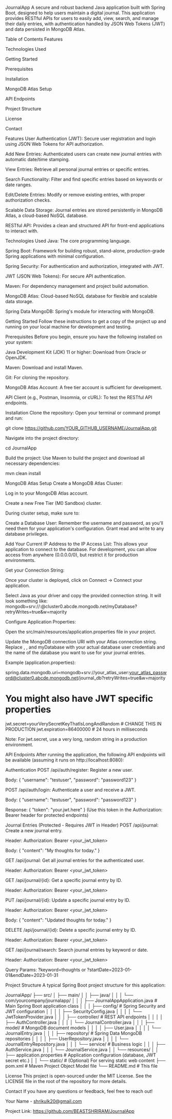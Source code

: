 JournalApp
A secure and robust backend Java application built with Spring Boot, designed to help users maintain a digital journal. This application provides RESTful APIs for users to easily add, view, search, and manage their daily entries, with authentication handled by JSON Web Tokens (JWT) and data persisted in MongoDB Atlas.

Table of Contents
Features

Technologies Used

Getting Started

Prerequisites

Installation

MongoDB Atlas Setup

API Endpoints

Project Structure

License

Contact

Features
User Authentication (JWT): Secure user registration and login using JSON Web Tokens for API authorization.

Add New Entries: Authenticated users can create new journal entries with automatic date/time stamping.

View Entries: Retrieve all personal journal entries or specific entries.

Search Functionality: Filter and find specific entries based on keywords or date ranges.

Edit/Delete Entries: Modify or remove existing entries, with proper authorization checks.

Scalable Data Storage: Journal entries are stored persistently in MongoDB Atlas, a cloud-based NoSQL database.

RESTful API: Provides a clean and structured API for front-end applications to interact with.

Technologies Used
Java: The core programming language.

Spring Boot: Framework for building robust, stand-alone, production-grade Spring applications with minimal configuration.

Spring Security: For authentication and authorization, integrated with JWT.

JWT (JSON Web Tokens): For secure API authentication.

Maven: For dependency management and project build automation.

MongoDB Atlas: Cloud-based NoSQL database for flexible and scalable data storage.

Spring Data MongoDB: Spring's module for interacting with MongoDB.

Getting Started
Follow these instructions to get a copy of the project up and running on your local machine for development and testing.

Prerequisites
Before you begin, ensure you have the following installed on your system:

Java Development Kit (JDK) 11 or higher: Download from Oracle or OpenJDK.

Maven: Download and install Maven.

Git: For cloning the repository.

MongoDB Atlas Account: A free tier account is sufficient for development.

API Client (e.g., Postman, Insomnia, or cURL): To test the RESTful API endpoints.

Installation
Clone the repository:
Open your terminal or command prompt and run:

git clone https://github.com/YOUR_GITHUB_USERNAME/JournalApp.git

Navigate into the project directory:

cd JournalApp

Build the project:
Use Maven to build the project and download all necessary dependencies:

mvn clean install

MongoDB Atlas Setup
Create a MongoDB Atlas Cluster:

Log in to your MongoDB Atlas account.

Create a new Free Tier (M0 Sandbox) cluster.

During cluster setup, make sure to:

Create a Database User: Remember the username and password, as you'll need them for your application's configuration. Grant read and write to any database privileges.

Add Your Current IP Address to the IP Access List: This allows your application to connect to the database. For development, you can allow access from anywhere (0.0.0.0/0), but restrict it for production environments.

Get your Connection String:

Once your cluster is deployed, click on Connect -> Connect your application.

Select Java as your driver and copy the provided connection string. It will look something like:
mongodb+srv://<username>:<password>@cluster0.abcde.mongodb.net/myDatabase?retryWrites=true&w=majority

Configure Application Properties:

Open the src/main/resources/application.properties file in your project.

Update the MongoDB connection URI with your Atlas connection string. Replace <username>, <password>, and myDatabase with your actual database user credentials and the name of the database you want to use for your journal entries.

Example (application.properties):

spring.data.mongodb.uri=mongodb+srv://your_atlas_user:your_atlas_password@cluster0.abcde.mongodb.net/journal_db?retryWrites=true&w=majority

# You might also have JWT specific properties
jwt.secret=yourVerySecretKeyThatIsLongAndRandom # CHANGE THIS IN PRODUCTION
jwt.expiration=86400000 # 24 hours in milliseconds

Note: For jwt.secret, use a very long, random string in a production environment.

API Endpoints
After running the application, the following API endpoints will be available (assuming it runs on http://localhost:8080):

Authentication
POST /api/auth/register: Register a new user.

Body: { "username": "testuser", "password": "password123" }

POST /api/auth/login: Authenticate a user and receive a JWT.

Body: { "username": "testuser", "password": "password123" }

Response: { "token": "your.jwt.here" } (Use this token in the Authorization: Bearer <token> header for protected endpoints)

Journal Entries (Protected - Requires JWT in Header)
POST /api/journal: Create a new journal entry.

Header: Authorization: Bearer <your_jwt_token>

Body: { "content": "My thoughts for today." }

GET /api/journal: Get all journal entries for the authenticated user.

Header: Authorization: Bearer <your_jwt_token>

GET /api/journal/{id}: Get a specific journal entry by ID.

Header: Authorization: Bearer <your_jwt_token>

PUT /api/journal/{id}: Update a specific journal entry by ID.

Header: Authorization: Bearer <your_jwt_token>

Body: { "content": "Updated thoughts for today." }

DELETE /api/journal/{id}: Delete a specific journal entry by ID.

Header: Authorization: Bearer <your_jwt_token>

GET /api/journal/search: Search journal entries by keyword or date.

Header: Authorization: Bearer <your_jwt_token>

Query Params: ?keyword=thoughts or ?startDate=2023-01-01&endDate=2023-01-31

Project Structure
A typical Spring Boot project structure for this application:

JournalApp/
├── src/
│   ├── main/
│   │   ├── java/
│   │   │   └── com/yourcompany/journalapp/
│   │   │       ├── JournalAppApplication.java # Main Spring Boot application class
│   │   │       ├── config/                     # Spring Security and JWT configuration
│   │   │       │   ├── SecurityConfig.java
│   │   │       │   └── JwtTokenProvider.java
│   │   │       ├── controller/                 # REST API endpoints
│   │   │       │   ├── AuthController.java
│   │   │       │   └── JournalController.java
│   │   │       ├── model/                      # MongoDB document models
│   │   │       │   ├── User.java
│   │   │       │   └── JournalEntry.java
│   │   │       ├── repository/                 # Spring Data MongoDB repositories
│   │   │       │   ├── UserRepository.java
│   │   │       │   └── JournalEntryRepository.java
│   │   │       └── service/                    # Business logic
│   │   │           ├── AuthService.java
│   │   │           └── JournalService.java
│   │   └── resources/
│   │       ├── application.properties # Application configuration (database, JWT secret etc.)
│   │       └── static/                # (Optional) For serving static web content
├── pom.xml                  # Maven Project Object Model file
└── README.md                # This file

License
This project is open-sourced under the MIT License. See the LICENSE file in the root of the repository for more details.

Contact
If you have any questions or feedback, feel free to reach out!

Your Name - shrikulk20@gmail.com

Project Link: https://github.com/BEASTSHRIRAM/JournalApp